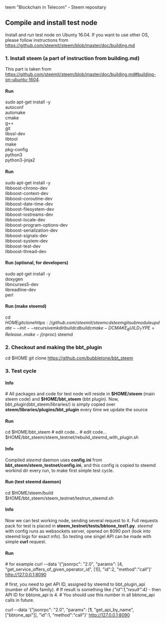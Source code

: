 teem
"Blockchain in Telecom" - Steem repositary


## Compile and install test node

Install and run test node on Ubunty 16.04. If you want to use other OS, please follow instructions from <a href="https://github.com/steemit/steem/blob/master/doc/building.md">https://github.com/steemit/steem/blob/master/doc/building.md</a>

### 1. Install steem (a part of instruction from **building.md**)
This part is taken from https://github.com/steemit/steem/blob/master/doc/building.md#building-on-ubuntu-1604.

#### Run
sudo apt-get install -y \
    autoconf \
    automake \
    cmake \
    g++ \
    git \
    libssl-dev \
    libtool \
    make \
    pkg-config \
    python3 \
    python3-jinja2
    
#### Run
sudo apt-get install -y \
    libboost-chrono-dev \
    libboost-context-dev \
    libboost-coroutine-dev \
    libboost-date-time-dev \
    libboost-filesystem-dev \
    libboost-iostreams-dev \
    libboost-locale-dev \
    libboost-program-options-dev \
    libboost-serialization-dev \
    libboost-signals-dev \
    libboost-system-dev \
    libboost-test-dev \
    libboost-thread-dev

#### Run (optional, for developers)
sudo apt-get install -y \
    doxygen \
    libncurses5-dev \
    libreadline-dev \
    perl

#### Run (make steemd) 

 cd $HOME
 git clone https://github.com/steemit/steem
cd steem
git submodule update --init --recursive
mkdir build
cd build
cmake -DCMAKE_BUILD_TYPE=Release ..
make -j$(nproc) steemd

### 2. Checkout and making the bbt_plugin 
 cd $HOME
 git clone https://github.com/bubbletone/bbt_steem


### 3. Test cycle
#### Info 

 \# All packages and code for test node will reside in **\$HOME/steem** (main steem code) and **\$HOME/bbt_steem** (bbt plugin). Now, bbt_plugin(bbt_steem/libraries/) is simply copied over **steem/libraries/plugins/bbt_plugin** every time we update the source 

#### Run
cd \$HOME/bbt_steem
 \# edit code...
 \# edit code...
\$HOME/bbt_steem/steem_testnet/rebuild_steemd_with_plugin.sh

#### Info
Compiled *steemd* daemon uses **config.ini** from **bbt_steem/steem_testnet/config.ini**, and this config is copied to steemd workind dir every run, to make first simple test cycle. 

#### Run (test steemd daemon)
cd \$HOME/steem/build
\$HOME/bbt_steem/steem_testnet/testrun_steemd.sh

#### Info
Now we can test working node, sending several request to it. Full requests pack for test is placed in **steem_testnet/tests/bbtone_test1.py**. 
*steemd* with config runs as websockets server, opened on 8090 port (look into steemd logs for exact info). So testing one singel API can be made with simple **curl** request. 

#### Run

 \# for example
curl --data '{"jsonrpc": "2.0", "params": [4, "get_service_offers_of_given_operator_id", [1]], "id":2, "method":"call"}' http://127.0.0.1:8090

 \# first, you need to get API ID, assigned by steemd to bbt_plugin_api (number of APIs family). 
 \# If result is something like *{"id":1,"result":4}* - then API ID for bbtone_api is 4.
 \# You should use this number in all bbtone_api calls in future.
 
curl --data '{"jsonrpc": "2.0", "params": [**1**, "get_api_by_name", ["bbtone_api"]], "id":1, "method":"call"}' http://127.0.0.1:8090








 




